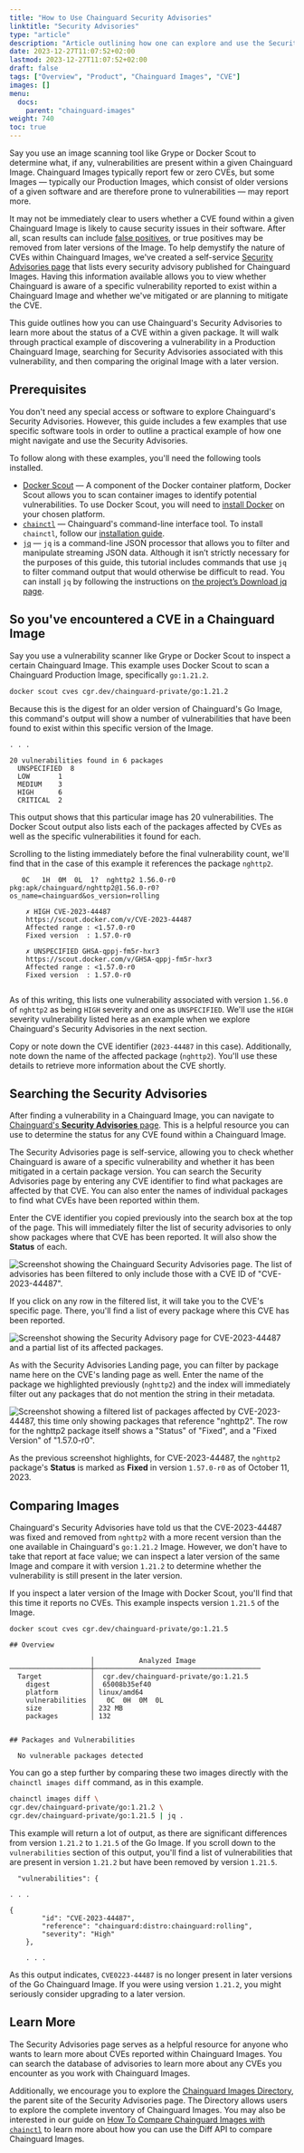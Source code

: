 ```yaml
---
title: "How to Use Chainguard Security Advisories"
linktitle: "Security Advisories"
type: "article"
description: "Article outlining how one can explore and use the Security Advisories found on the Chainguard Image Directory."
date: 2023-12-27T11:07:52+02:00
lastmod: 2023-12-27T11:07:52+02:00
draft: false
tags: ["Overview", "Product", "Chainguard Images", "CVE"]
images: []
menu:
  docs:
    parent: "chainguard-images"
weight: 740
toc: true
---
```


Say you use an image scanning tool like Grype or Docker Scout to determine what, if any, vulnerabilities are present within a given Chainguard Image. Chainguard Images typically report few or zero CVEs, but some Images — typically our Production Images, which consist of older versions of a given software and are therefore prone to vulnerabilities — may report more.

It may not be immediately clear to users whether a CVE found within a given Chainguard Image is likely to cause security issues in their software. After all, scan results can include [false positives](/chainguard/chainguard-images/scanners/false-results/), or true positives may be removed from later versions of the Image. To help demystify the nature of CVEs within Chainguard Images, we've created a self-service [Security Advisories page](https://images.chainguard.dev/security) that lists every security advisory published for Chainguard Images. Having this information available allows you to view whether Chainguard is aware of a specific vulnerability reported to exist within a Chainguard Image and whether we've mitigated or are planning to mitigate the CVE.

This guide outlines how you can use Chainguard's Security Advisories to learn more about the status of a CVE within a given package. It will walk through  practical example of discovering a vulnerability in a Production Chainguard Image, searching for Security Advisories associated with this vulnerability, and then comparing the original Image with a later version.


## Prerequisites

You don't need any special access or software to explore Chainguard's Security Advisories. However, this guide includes a few examples that use specific software tools in order to outline a practical example of how one might navigate and use the Security Advisories.

To follow along with these examples, you'll need the following tools installed.

* [Docker Scout](https://docs.docker.com/scout/) — A component of the Docker container platform, Docker Scout allows you to scan container images to identify potential vulnerabilities. To use Docker Scout, you will need to [install Docker](https://docs.docker.com/get-docker/) on your chosen platform.
* [`chainctl`](/chainguard/chainctl/) — Chainguard's command-line interface tool. To install `chainctl`, follow our [installation guide](/chainguard/administration/how-to-install-chainctl/). 
* [`jq`](https://jqlang.github.io/jq/) — `jq` is a command-line JSON processor that allows you to filter and manipulate streaming JSON data. Although it isn’t strictly necessary for the purposes of this guide, this tutorial includes commands that use `jq` to filter command output that would otherwise be difficult to read. You can install `jq` by following the instructions on [the project’s Download jq page](https://jqlang.github.io/jq/download/).


## So you've encountered a CVE in a Chainguard Image

Say you use a vulnerability scanner like Grype or Docker Scout to inspect a certain Chainguard Image. This example uses Docker Scout to scan a Chainguard Production Image, specifically `go:1.21.2`.

```sh
docker scout cves cgr.dev/chainguard-private/go:1.21.2
```

Because this is the digest for an older version of Chainguard's Go Image, this command's output will show a number of vulnerabilities that have been found to exist within this specific version of the Image. 

```
. . .

20 vulnerabilities found in 6 packages
  UNSPECIFIED  8  
  LOW      	1  
  MEDIUM   	3  
  HIGH     	6  
  CRITICAL 	2  
```

This output shows that this particular image has 20 vulnerabilities. The Docker Scout output also lists each of the packages affected by CVEs as well as the specific vulnerabilities it found for each.

Scrolling to the listing immediately before the final vulnerability count, we'll find that in the case of this example it references the package `nghttp2`. 

```
   0C 	1H 	0M 	0L 	1?  nghttp2 1.56.0-r0
pkg:apk/chainguard/nghttp2@1.56.0-r0?os_name=chainguard&os_version=rolling

	✗ HIGH CVE-2023-44487
  	https://scout.docker.com/v/CVE-2023-44487
  	Affected range : <1.57.0-r0  
  	Fixed version  : 1.57.0-r0   
    
	✗ UNSPECIFIED GHSA-qppj-fm5r-hxr3
  	https://scout.docker.com/v/GHSA-qppj-fm5r-hxr3
  	Affected range : <1.57.0-r0  
  	Fixed version  : 1.57.0-r0   
    
```

As of this writing, this lists one vulnerability associated with version `1.56.0` of `nghttp2` as being `HIGH` severity and one as `UNSPECIFIED`. We'll use the `HIGH` severity vulnerability listed here as an example when we explore Chainguard's Security Advisories in the next section.

Copy or note down the CVE identifier (`2023-44487` in this case). Additionally, note down the name of the affected package (`nghttp2`). You'll use these details to retrieve more information about the CVE shortly. 


## Searching the Security Advisories

After finding a vulnerability in a Chainguard Image, you can navigate to [Chainguard's **Security Advisories** page](https://images.chainguard.dev/security). This is a helpful resource you can use to determine the status for any CVE found within a Chainguard Image.

The Security Advisories page is self-service, allowing you to check whether Chainguard is aware of a specific vulnerability and whether it has been mitigated in a certain package version. You can search the Security Advisories page by entering any CVE identifier to find what packages are affected by that CVE. You can also enter the names of individual packages to find what CVEs have been reported within them.

Enter the CVE identifier you copied previously into the search box at the top of the page. This will immediately filter the list of security advisories to only show packages where that CVE has been reported. It will also show the **Status** of each.

![Screenshot showing the Chainguard Security Advisories page. The list of advisories has been filtered to only include those with a CVE ID of "CVE-2023-44487".](sec-advisories-1.png)

If you click on any row in the filtered list, it will take you to the CVE's specific page. There, you'll find a list of every package where this CVE has been reported.

![Screenshot showing the Security Advisory page for CVE-2023-44487 and a partial list of its affected packages.](sec-advisories-2.png)

As with the Security Advisories Landing page, you can filter by package name here on the CVE's landing page as well. Enter the name of the package we highlighted previously (`nghttp2`) and the index will immediately filter out any packages that do not mention the string in their metadata.

![Screenshot showing a filtered list of packages affected by CVE-2023-44487, this time only showing packages that reference "nghttp2". The row for the nghttp2 package itself shows a "Status" of "Fixed", and a "Fixed Version" of "1.57.0-r0".](sec-advisories-3.png)

As the previous screenshot highlights, for CVE-2023-44487, the `nghttp2` package's **Status** is marked as **Fixed** in version `1.57.0-r0` as of October 11, 2023.


## Comparing Images

Chainguard's Security Advisories have told us that the CVE-2023-44487 was fixed and removed from `nghttp2` with a more recent version than the one available in Chainguard's `go:1.21.2` Image. However, we don't have to take that report at face value; we can inspect a later version of the same Image and compare it with version `1.21.2` to determine whether the vulnerability is still present in the later version.

If you inspect a later version of the Image with Docker Scout, you'll find that this time it reports no CVEs. This example inspects version `1.21.5` of the Image.

```shell
docker scout cves cgr.dev/chainguard-private/go:1.21.5
```
```
## Overview

                	│         	Analyzed Image         	 
────────────────────┼─────────────────────────────────────────
  Target        	│  cgr.dev/chainguard-private/go:1.21.5   
	digest      	│  65008b35ef40                      	 
	platform    	│ linux/amd64                        	 
	vulnerabilities │	0C 	0H 	0M 	0L         	 
	size        	│ 232 MB                             	 
	packages    	│ 132                                	 


## Packages and Vulnerabilities

  No vulnerable packages detected
```

You can go a step further by comparing these two images directly with the `chainctl images diff` command, as in this example.

```sh
chainctl images diff \
cgr.dev/chainguard-private/go:1.21.2 \
cgr.dev/chainguard-private/go:1.21.5 | jq .
```

This example will return a lot of output, as there are significant differences from version `1.21.2` to `1.21.5` of the Go Image. If you scroll down to the `vulnerabilities` section of this output, you'll find a list of vulnerabilities that are present in version `1.21.2` but have been removed by version `1.21.5`.

```
  "vulnerabilities": {

. . .
  	
{
    	"id": "CVE-2023-44487",
    	"reference": "chainguard:distro:chainguard:rolling",
    	"severity": "High"
  	},

	. . .
```

As this output indicates, `CVE0223-44487` is no longer present in later versions of the Go Chainguard Image. If you were using version `1.21.2`, you might seriously consider upgrading to a later version.


## Learn More

The Security Advisories page serves as a helpful resource for anyone who wants to learn more about CVEs reported within Chainguard Images. You can search the database of advisories to learn more about any CVEs you encounter as you work with Chainguard Images.

Additionally, we encourage you to explore the [Chainguard Images Directory](https://images.chainguard.dev/), the parent site of the Security Advisories page. The Directory allows users to explore the complete inventory of Chainguard Images. You may also be interested in our guide on [How To Compare Chainguard Images with `chainctl`](/chainguard/chainguard-images/comparing-images/) to learn more about how you can use the Diff API to compare Chainguard Images.
